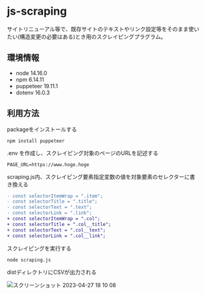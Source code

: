 # js-scraping

サイトリニューアル等で、既存サイトのテキストやリンク設定等をそのまま使いたい(構造変更の必要はある)とき用のスクレイピングプラグラム。

## 環境情報

- node 14.16.0
- npm 6.14.11
- puppeteer 19.11.1
- dotenv 16.0.3


## 利用方法

packageをインストールする

```
npm install puppeteer
```

.env を作成し、スクレイピング対象のページのURLを記述する

```
PAGE_URL=https://www.hoge.hoge
```

scraping.js内、スクレイピング要素指定変数の値を対象要素のセレクターに書き換える

```diff
- const selectorItemWrap = ".item";
- const selectorTitle = ".title";
- const selectorText = ".text";
- const selectorLink = ".link";
+ const selectorItemWrap = ".col";
+ const selectorTitle = ".col__title";
+ const selectorText = ".col__text";
+ const selectorLink = ".col__link";
```

スクレイピングを実行する

```
node scraping.js
```

distディレクトリにCSVが出力される

![スクリーンショット 2023-04-27 18 10 08](https://user-images.githubusercontent.com/117070296/234815955-b98bdb7b-7df0-413e-8b09-358f8eb74d40.png)
